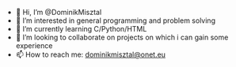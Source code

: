 - 👋 Hi, I’m @DominikMisztal
- 👀 I’m interested in general programming and problem solving
- 🌱 I’m currently learning C/Python/HTML
- 💞️ I’m looking to collaborate on projects on which i can gain some experience
- 📫 How to reach me: dominikmisztal@onet.eu

<!---
DominikMisztal/DominikMisztal is a ✨ special ✨ repository because its `README.md` (this file) appears on your GitHub profile.
You can click the Preview link to take a look at your changes.
--->
